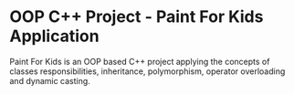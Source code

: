 # OOP C++ Project - Paint For Kids Application
Paint For Kids is an OOP based C++ project applying the concepts of classes responsibilities, inheritance, polymorphism, operator overloading and dynamic casting.
